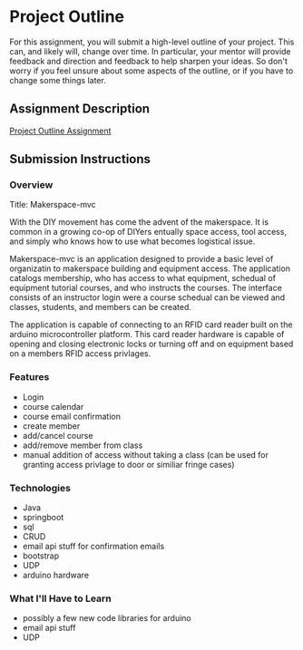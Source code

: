 # Project Outline
For this assignment, you will submit a high-level outline of your project. This can, and likely will, change over time. In particular, your mentor will provide feedback and direction and feedback to help sharpen your ideas. So don't worry if you feel unsure about some aspects of the outline, or if you have to change some things later.

## Assignment Description
[Project Outline Assignment](https://education.launchcode.org/liftoff/assignments/project-outline/)

## Submission Instructions

### Overview
Title: Makerspace-mvc

With the DIY movement has come the advent of the makerspace. It is common in a growing co-op of DIYers entually space access, tool access, and simply who knows how to use what becomes logistical issue.

Makerspace-mvc is an application designed to provide a basic level of organizatin to makerspace building and equipment access.  The application catalogs membership, who has access to what equipment, schedual of equipment tutorial courses, and who instructs the courses.  The interface consists of an instructor login were a course schedual can be viewed and classes, students, and members can be created.  

The application is capable of connecting to an RFID card reader built on the arduino microcontroller platform.  This card reader hardware is capable of opening and closing electronic locks or turning off and on equipment based on a members RFID access privlages.  

### Features
- Login
- course calendar
- course email confirmation
- create member
- add/cancel course
- add/remove member from class
- manual addition of access without taking a class 
  (can be used for granting access privlage to door or similiar fringe cases)
### Technologies
- Java
- springboot
- sql
- CRUD
- email api stuff for confirmation emails
- bootstrap
- UDP 
- arduino hardware 

### What I'll Have to Learn
- possibly a few new code libraries for arduino 
- email api stuff
- UDP 